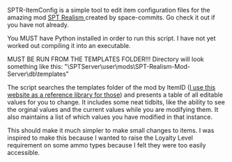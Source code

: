 SPTR-ItemConfig is a simple tool to edit item configuration files for the amazing mod [SPT Realism ]([url](https://github.com/space-commits/SPT-Realism-Mod-Server)) created by space-commits. Go check it out if you have not already.

You MUST have Python installed in order to run this script. I have not yet worked out compiling it into an executable.

MUST BE RUN FROM THE TEMPLATES FOLDER!!! Directory will look something like this: "\SPTServer\user\mods\SPT-Realism-Mod-Server\db\templates"

The script searches the templates folder of the mod by ItemID ([I use this website as a reference library for those]([url](https://db.sp-tarkov.com/search))) and presents a table of all editable values for you to change. It includes some neat tidbits, like the ability to see the orginal values and the current values while you are modifying them. It also maintains a list of which values you have modified in that instance.

This should make it much simpler to make small changes to items. I was inspired to make this because I wanted to raise the Loyalty Level requirement on some ammo types because I felt they were too easily accessible.
